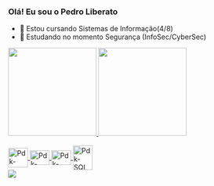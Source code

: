 ### Olá! Eu sou o Pedro Liberato

- 🔭 Estou cursando Sistemas de Informação(4/8)
- 🌱 Estudando no momento Segurança (InfoSec/CyberSec)

<div>
  <a href="https://github.com/Pdkkk">
  <img height="180em" src="https://github-readme-stats.vercel.app/api?username=Pdkkk&show_icons=true&theme=dark&include_all_commits=tru&count_private=true"/>
  <img height="180em" src="https://github-readme-stats.vercel.app/api/top-langs/?username=Pdkkk&layout=compact&langs_count=16&theme=dark"/>
</div>

<div style="display: inline_block"><br>
  <img align="center" alt="Pdk-Java" height="40" width="40" src="https://cdn.jsdelivr.net/gh/devicons/devicon/icons/java/java-original-wordmark.svg" />
  <img align="center" alt="Pdk-Python" height="30" width="40" src="https://cdn.jsdelivr.net/gh/devicons/devicon/icons/python/python-original.svg" />
  <img align="center" alt="Pdk-HTML" height="30" width="40" src="https://cdn.jsdelivr.net/gh/devicons/devicon/icons/html5/html5-original.svg" />
  <img align="center" alt="Pdk-SQL" height="50" width="40" src="https://cdn.jsdelivr.net/gh/devicons/devicon/icons/mysql/mysql-original-wordmark.svg" />
</div>

<div>
  <a href="https://www.linkedin.com/in/pedro-liberato-501788263/" target="_blank"><img src="https://img.shields.io/badge/-Linkedin-%230077B5?style=for-the-badge&logo=linkedin&logoColor=white" target="_blank"></a>
</div>
